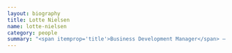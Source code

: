 ```yaml
---
layout: biography
title: Lotte Nielsen
name: lotte-nielsen
category: people
summary: "<span itemprop='title'>Business Development Manager</span> — Verwaltung aller Aspekte des Marketing, Eventmanagement und Pressearbeit. Das scharfe Auge, das unerbittlich an alle Aspekte des Sales-Supports erinnert. "
---
```



